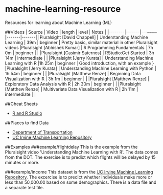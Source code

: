# machine-learning-resource
Resources for learning about Machine Learning (ML)


##Videos
| Source | Video | length | level | Notes |
|--------|-------|--------|-------|-------|
|Pluralsight [David Chappell] | Understanding Machine Learning | 39m | beginner | Pretty basic, similar material in other Pluralsight videos
|Pluralsight [Abhishek Kumar] | R Programming Fundamentals | 7h 0m | beginner | |
|Pluralsight [Casimir Saternos] | RStudio:Get Started | 3h 14m | intermediate | |
|Pluralsight [Jerry Kurata] | Understanding Machine Learning with R |1h 25m | beginner | Good introduction, with an example }
|Pluralsight [Jerry Kurata] | Understanding Machine Learning with Python | 1h 54m | beginner | |
|Pluralsight [Matthew Renze] | Beginning Data Visualization with R | 3h 1m | beginner | |
|Pluralsight [Matthew Renze] | Exploratory Data Analysis with R | 2h 30m | beginner | |
|Pluralsight [Matthew Renze] | Multivariate Data Visualization with R | 2h 11m | intermediate | |

##Cheat Sheets
- [R and R Studio](https://www.rstudio.com/resources/cheatsheets/)

##Places to find Data
- [Department of Transportation](https://www.transportation.gov/)
- [UC Irvine Machine Learning Repository](http://archive.ics.uci.edu/ml)

##Examples
###example/flightdelay
This is the example from the Pluralsight video 'Understanding Machine Learning with R'. The data comes from the DOT. The exercise is to predict which flights will be delayed by 15 minutes or more.

###example/income
This dataset is from the [UC Irvine Machine Learning Repository](http://archive.ics.uci.edu/ml/machine-learning-databases/adult/). The excercise is to predict whether individuals make more or less than 50,000.00 based on some demographics. There is a data file and a separate test file.

